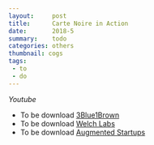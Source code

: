 ```yaml
---
layout:     post
title:      Carte Noire in Action
date:       2018-5
summary:    todo
categories: others
thumbnail: cogs
tags:
 - to
 - do
---
```


*Youtube* 
* To be download [3Blue1Brown](https://www.youtube.com/channel/UCYO_jab_esuFRV4b17AJtAw/playlists)  
* To be download [Welch Labs](https://www.youtube.com/user/Taylorns34/playlists)
* To be download [Augmented Startups](https://www.youtube.com/channel/UCFJPdVHPZOYhSyxmX_C_Pew/playlists)
